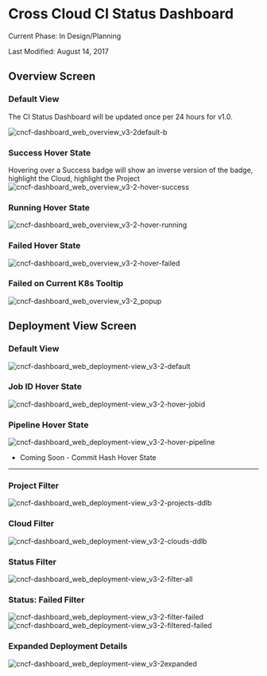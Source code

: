 # Cross Cloud CI Status Dashboard
Current Phase: In Design/Planning

Last Modified: August 14, 2017

## Overview Screen

### Default View
The CI Status Dashboard will be updated once per 24 hours for v1.0.

![cncf-dashboard_web_overview_v3-2default-b](https://user-images.githubusercontent.com/11701267/29288905-3a0e0b10-8100-11e7-9728-00d05007ea85.png)

### Success Hover State
Hovering over a Success badge will show an inverse version of the badge, highlight the Cloud, highlight the Project
![cncf-dashboard_web_overview_v3-2-hover-success](https://user-images.githubusercontent.com/11701267/29288977-7b3b2cf8-8100-11e7-8779-990ed835bd20.png)

### Running Hover State
![cncf-dashboard_web_overview_v3-2-hover-running](https://user-images.githubusercontent.com/11701267/29289044-b6624d66-8100-11e7-8758-5f200f0823d5.png)

### Failed Hover State
![cncf-dashboard_web_overview_v3-2-hover-failed](https://user-images.githubusercontent.com/11701267/29289067-c31c9a34-8100-11e7-820a-baa9cee6a079.png)

### Failed on Current K8s Tooltip
![cncf-dashboard_web_overview_v3-2_popup](https://user-images.githubusercontent.com/11701267/29288838-f49478f8-80ff-11e7-8bc5-40e94aac72e9.png)

## Deployment View Screen

### Default View
![cncf-dashboard_web_deployment-view_v3-2-default](https://user-images.githubusercontent.com/11701267/29289209-28153ee6-8101-11e7-91e4-7bd3a13a6087.png)

### Job ID Hover State 
![cncf-dashboard_web_deployment-view_v3-2-hover-jobid](https://user-images.githubusercontent.com/11701267/29289318-949ce4f6-8101-11e7-8f38-1edd5a4fc521.png)

### Pipeline Hover State 
![cncf-dashboard_web_deployment-view_v3-2-hover-pipeline](https://user-images.githubusercontent.com/11701267/29289320-96a9fa36-8101-11e7-9bce-9b34802dde78.png)

* Coming Soon - Commit Hash Hover State
----

### Project Filter
![cncf-dashboard_web_deployment-view_v3-2-projects-ddlb](https://user-images.githubusercontent.com/11701267/29289407-f091f03a-8101-11e7-9910-6d44c43fb820.png)

### Cloud Filter
![cncf-dashboard_web_deployment-view_v3-2-clouds-ddlb](https://user-images.githubusercontent.com/11701267/29289408-f2d70ea2-8101-11e7-8979-690e093316fd.png)

### Status Filter
![cncf-dashboard_web_deployment-view_v3-2-filter-all](https://user-images.githubusercontent.com/11701267/29289431-0f15ae48-8102-11e7-93fd-ee1a271a2b34.png)

### Status: Failed Filter
![cncf-dashboard_web_deployment-view_v3-2-filter-failed](https://user-images.githubusercontent.com/11701267/29289503-4af189aa-8102-11e7-8d65-e89dfe1fd26c.png)
![cncf-dashboard_web_deployment-view_v3-2-filtered-failed](https://user-images.githubusercontent.com/11701267/29289493-4285dfaa-8102-11e7-8c5a-af09355a3627.png)

### Expanded Deployment Details
![cncf-dashboard_web_deployment-view_v3-2expanded](https://user-images.githubusercontent.com/11701267/29289521-5d668de2-8102-11e7-8b6c-576c3d5b4c6d.png)
